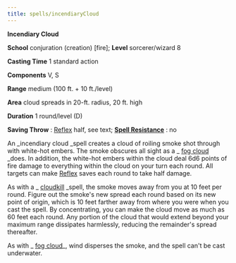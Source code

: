 ```yaml
---
title: spells/incendiaryCloud
---
```

 **Incendiary Cloud**

**School** conjuration (creation) [fire]; **Level** sorcerer/wizard 8

**Casting Time** 1 standard action

**Components** V, S

**Range** medium (100 ft. + 10 ft./level)

**Area** cloud spreads in 20-ft. radius, 20 ft. high

**Duration** 1 round/level (D)

**Saving Throw** : [Reflex](../combat#_reflex) half, see text; **[Spell Resistance](../glossary#_spell-resistance)** : no

An _incendiary cloud _spell creates a cloud of roiling smoke shot through with white-hot embers. The smoke obscures all sight as a _ [fog cloud](fogCloud) _does. In addition, the white-hot embers within the cloud deal 6d6 points of fire damage to everything within the cloud on your turn each round. All targets can make [Reflex](../combat#_reflex) saves each round to take half damage.

As with a _ [cloudkill](cloudkill#_cloudkill) _spell, the smoke moves away from you at 10 feet per round. Figure out the smoke's new spread each round based on its new point of origin, which is 10 feet farther away from where you were when you cast the spell. By concentrating, you can make the cloud move as much as 60 feet each round. Any portion of the cloud that would extend beyond your maximum range dissipates harmlessly, reducing the remainder's spread thereafter.

As with _ [fog cloud](fogCloud)_, wind disperses the smoke, and the spell can't be cast underwater.

